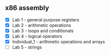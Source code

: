 ## x86 assembly

- [x] Lab 1 - general purpose registers
- [x] Lab 2 - arithmetic operations
- [x] Lab 3 - loops and conditionals
- [x] Lab 4 - logical operators
- [x] Individual_1 - arithmetic operations and arrays
- [ ] Lab 5 - strings

